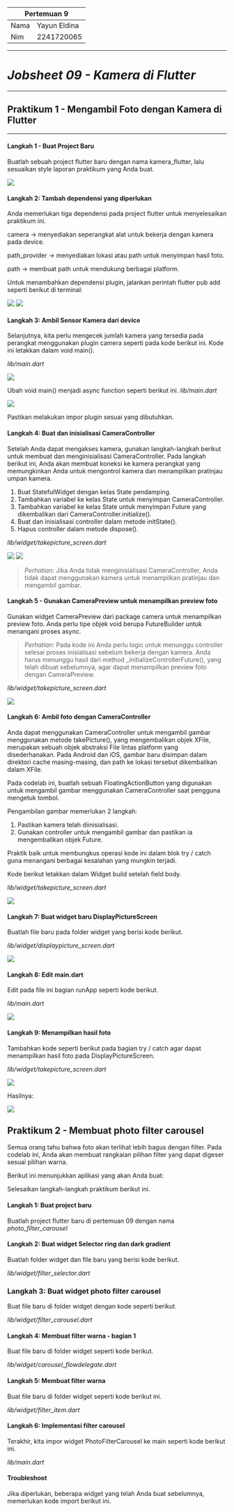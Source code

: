 <table>
    <thead>
        <th style="text-align: center;" colspan="2">Pertemuan 9</th>
    </thead>
    <tbody>
        <tr>
            <td>Nama</td>
            <td>Yayun Eldina</td>
        </tr>
        <tr>
            <td>Nim</td>
            <td>2241720065</td>
        </tr>
    </tbody>
</table>

**********
# *Jobsheet 09 - Kamera di Flutter*
***********

## Praktikum 1 - Mengambil Foto dengan Kamera di Flutter

-----

#### **Langkah 1 - Buat Project Baru**
Buatlah sebuah project flutter baru dengan nama kamera_flutter, lalu sesuaikan style laporan praktikum yang Anda buat.


<img src="img/p1.1.png">

#### **Langkah 2: Tambah dependensi yang diperlukan**
Anda memerlukan tiga dependensi pada project flutter untuk menyelesaikan praktikum ini.

camera → menyediakan seperangkat alat untuk bekerja dengan kamera pada device.

path_provider → menyediakan lokasi atau path untuk menyimpan hasil foto.

path → membuat path untuk mendukung berbagai platform.

Untuk menambahkan dependensi plugin, jalankan perintah flutter pub add seperti berikut di terminal:

<img src="img/p1.2.png">

<img src="img/p1.2,.png">

#### **Langkah 3: Ambil Sensor Kamera dari device**
Selanjutnya, kita perlu mengecek jumlah kamera yang tersedia pada perangkat menggunakan plugin camera seperti pada kode berikut ini. Kode ini letakkan dalam void main().

*lib/main.dart*

<img src="img/p1.3.png">

Ubah void main() menjadi async function seperti berikut ini.
*lib/main.dart*

<img src="img/p1.3,.png">

Pastikan melakukan impor plugin sesuai yang dibutuhkan.

#### **Langkah 4: Buat dan inisialisasi CameraController**
Setelah Anda dapat mengakses kamera, gunakan langkah-langkah berikut untuk membuat dan menginisialisasi CameraController. Pada langkah berikut ini, Anda akan membuat koneksi ke kamera perangkat yang memungkinkan Anda untuk mengontrol kamera dan menampilkan pratinjau umpan kamera.

1. Buat StatefulWidget dengan kelas State pendamping.
2. Tambahkan variabel ke kelas State untuk menyimpan CameraController.
3. Tambahkan variabel ke kelas State untuk menyimpan Future yang dikembalikan dari CameraController.initialize().
4. Buat dan inisialisasi controller dalam metode initState().
5. Hapus controller dalam metode dispose().

*lib/widget/takepicture_screen.dart*

<img src="img/p1.4.png">

<img src="img/p1.4,.png">

>*Perhatian:* Jika Anda tidak menginisialisasi CameraController, Anda tidak dapat menggunakan kamera untuk menampilkan pratinjau dan mengambil gambar.

#### **Langkah 5 - Gunakan CameraPreview untuk menampilkan preview foto**
Gunakan widget CameraPreview dari package camera untuk menampilkan preview foto. Anda perlu tipe objek void berupa FutureBuilder untuk menangani proses async.

> *Perhatian:* Pada kode ini Anda perlu logic untuk menunggu controller selesai proses inisialisasi sebelum bekerja dengan kamera. Anda harus menunggu hasil dari method _initializeControllerFuture(), yang telah dibuat sebelumnya, agar dapat menampilkan preview foto dengan CameraPreview.

*lib/widget/takepicture_screen.dart*

<img src="img/p1.5.png">

#### **Langkah 6: Ambil foto dengan CameraController**
Anda dapat menggunakan CameraController untuk mengambil gambar menggunakan metode takePicture(), yang mengembalikan objek XFile, merupakan sebuah objek abstraksi File lintas platform yang disederhanakan. Pada Android dan iOS, gambar baru disimpan dalam direktori cache masing-masing, dan path ke lokasi tersebut dikembalikan dalam XFile.


Pada codelab ini, buatlah sebuah FloatingActionButton yang digunakan untuk mengambil gambar menggunakan CameraController saat pengguna mengetuk tombol.

Pengambilan gambar memerlukan 2 langkah:

1. Pastikan kamera telah diinisialisasi.
2. Gunakan controller untuk mengambil gambar dan pastikan ia mengembalikan objek Future.

Praktik baik untuk membungkus operasi kode ini dalam blok try / catch guna menangani berbagai kesalahan yang mungkin terjadi.

Kode berikut letakkan dalam Widget build setelah field body.

*lib/widget/takepicture_screen.dart*

<img src="img/p1.6.png">

#### **Langkah 7: Buat widget baru DisplayPictureScreen**
Buatlah file baru pada folder widget yang berisi kode berikut.

*lib/widget/displaypicture_screen.dart*

<img src="img/p1.7.png">

#### **Langkah 8: Edit main.dart**
Edit pada file ini bagian runApp seperti kode berikut.

*lib/main.dart*

<img src="img/p1.8.png">

#### **Langkah 9: Menampilkan hasil foto**
Tambahkan kode seperti berikut pada bagian try / catch agar dapat menampilkan hasil foto pada DisplayPictureScreen.

*lib/widget/takepicture_screen.dart*

<img src="img/p1.9.png">

Hasilnya:

<img src="img/p1.9 hasil.jpg">

## **Praktikum 2 - Membuat photo filter carousel**
Semua orang tahu bahwa foto akan terlihat lebih bagus dengan filter. Pada codelab ini, Anda akan membuat rangkaian pilihan filter yang dapat digeser sesuai pilihan warna.

Berikut ini menunjukkan aplikasi yang akan Anda buat:



Selesaikan langkah-langkah praktikum berikut ini.

#### **Langkah 1: Buat project baru**
Buatlah project flutter baru di pertemuan 09 dengan nama *photo_filter_carousel*

#### **Langkah 2: Buat widget Selector ring dan dark gradient**
Buatlah folder widget dan file baru yang berisi kode berikut.

*lib/widget/filter_selector.dart*


### **Langkah 3: Buat widget photo filter carousel**
Buat file baru di folder widget dengan kode seperti berikut.

*lib/widget/filter_carousel.dart*


#### **Langkah 4: Membuat filter warna - bagian 1**
Buat file baru di folder widget seperti kode berikut.

*lib/widget/carousel_flowdelegate.dart*

#### **Langkah 5: Membuat filter warna**
Buat file baru di folder widget seperti kode berikut ini.

*lib/widget/filter_item.dart*

#### **Langkah 6: Implementasi filter carousel**
Terakhir, kita impor widget PhotoFilterCarousel ke main seperti kode berikut ini.

*lib/main.dart*

#### **Troubleshoot**
Jika diperlukan, beberapa widget yang telah Anda buat sebelumnya, memerlukan kode import berikut ini.